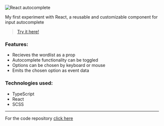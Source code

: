 ![React autocomplete](https://stuff.p-kin.com/screentogif/react-autocomplete.gif)

My first experiment with React, a reusable and customizable component for input autocomplete

> [Try it here!](https://stuff.p-kin.com/react/autocomplete)

### Features: 
- Recieves the wordlist as a prop
- Autocomplete functionality can be toggled
- Options can be chosen by keyboard or mouse
- Emits the chosen option as event data

### Technologies used:
- TypeScript
- React
- SCSS

---
For the code repository [click here](https://github.com/KinPeter/React-autocomplete-component)
